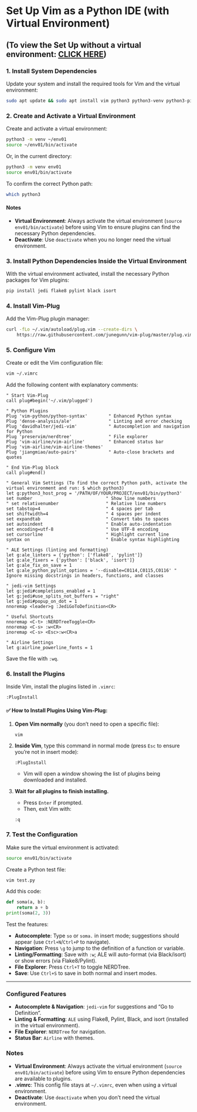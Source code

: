 # Set Up Vim as a Python IDE (with Virtual Environment)
## (To view the Set Up without a virtual environment: [CLICK HERE](https://github.com/hipolitorodrigues/vim_as_python_ide-easy_mode/blob/master/README-no_virt_env.md))

### 1. **Install System Dependencies**

Update your system and install the required tools for Vim and the virtual environment:

```bash
sudo apt update && sudo apt install vim python3 python3-venv python3-pip git curl build-essential -y
```

### 2. **Create and Activate a Virtual Environment**

Create and activate a virtual environment:

```bash
python3 -m venv ~/env01
source ~/env01/bin/activate
```

Or, in the current directory:

```bash
python3 -m venv env01
source env01/bin/activate
```

To confirm the correct Python path:

```bash
which python3
```

#### Notes

* **Virtual Environment**: Always activate the virtual environment (`source env01/bin/activate`) before using Vim to ensure plugins can find the necessary Python dependencies.
* **Deactivate**: Use `deactivate` when you no longer need the virtual environment.

### 3. **Install Python Dependencies Inside the Virtual Environment**

With the virtual environment activated, install the necessary Python packages for Vim plugins:

```bash
pip install jedi flake8 pylint black isort
```

### 4. **Install Vim-Plug**

Add the Vim-Plug plugin manager:

```bash
curl -fLo ~/.vim/autoload/plug.vim --create-dirs \
    https://raw.githubusercontent.com/junegunn/vim-plug/master/plug.vim
```

### 5. **Configure Vim**

Create or edit the Vim configuration file:

```bash
vim ~/.vimrc
```

Add the following content with explanatory comments:

```vim
" Start Vim-Plug
call plug#begin('~/.vim/plugged')

" Python Plugins
Plug 'vim-python/python-syntax'        " Enhanced Python syntax
Plug 'dense-analysis/ale'              " Linting and error checking
Plug 'davidhalter/jedi-vim'            " Autocompletion and navigation for Python
Plug 'preservim/nerdtree'              " File explorer
Plug 'vim-airline/vim-airline'         " Enhanced status bar
Plug 'vim-airline/vim-airline-themes'
Plug 'jiangmiao/auto-pairs'            " Auto-close brackets and quotes

" End Vim-Plug block
call plug#end()

" General Vim Settings (To find the correct Python path, activate the virtual environment and run: $ which python3)
let g:python3_host_prog = '/PATH/OF/YOUR/PROJECT/env01/bin/python3'
set number                            " Show line numbers
" set relativenumber                  " Relative line numbers
set tabstop=4                         " 4 spaces per tab
set shiftwidth=4                      " 4 spaces per indent
set expandtab                         " Convert tabs to spaces
set autoindent                        " Enable auto-indentation
set encoding=utf-8                    " Use UTF-8 encoding
set cursorline                        " Highlight current line
syntax on                             " Enable syntax highlighting

" ALE Settings (linting and formatting)
let g:ale_linters = {'python': ['flake8', 'pylint']}
let g:ale_fixers = {'python': ['black', 'isort']}
let g:ale_fix_on_save = 1
let g:ale_python_pylint_options = '--disable=C0114,C0115,C0116' " Ignore missing docstrings in headers, functions, and classes

" jedi-vim Settings
let g:jedi#completions_enabled = 1
let g:jedi#use_splits_not_buffers = "right"
let g:jedi#popup_on_dot = 1
nnoremap <leader>g :JediGoToDefinition<CR>

" Useful Shortcuts
nnoremap <C-t> :NERDTreeToggle<CR>
nnoremap <C-s> :w<CR>
inoremap <C-s> <Esc>:w<CR>a

" Airline Settings
let g:airline_powerline_fonts = 1
```

Save the file with `:wq`.

### 6. **Install the Plugins**

Inside Vim, install the plugins listed in `.vimrc`:

```vim
:PlugInstall
```

#### ✅ How to Install Plugins Using Vim-Plug:

1. **Open Vim normally** (you don’t need to open a specific file):

   ```bash
   vim
   ```
2. **Inside Vim**, type this command in normal mode (press `Esc` to ensure you’re not in insert mode):

   ```vim
   :PlugInstall
   ```

   * Vim will open a window showing the list of plugins being downloaded and installed.
3. **Wait for all plugins to finish installing.**

   * Press `Enter` if prompted.
   * Then, exit Vim with:

   ```vim
   :q
   ```

### 7. **Test the Configuration**

Make sure the virtual environment is activated:

```bash
source env01/bin/activate
```

Create a Python test file:

```bash
vim test.py
```

Add this code:

```python
def soma(a, b):
    return a + b
print(soma(2, 3))
```

Test the features:

* **Autocomplete**: Type `so` or `soma.` in insert mode; suggestions should appear (use `Ctrl+N`/`Ctrl+P` to navigate).
* **Navigation**: Press `\g` to jump to the definition of a function or variable.
* **Linting/Formatting**: Save with `:w`; ALE will auto-format (via Black/isort) or show errors (via Flake8/Pylint).
* **File Explorer**: Press `Ctrl+T` to toggle NERDTree.
* **Save**: Use `Ctrl+S` to save in both normal and insert modes.

---

### Configured Features

* **Autocomplete & Navigation**: `jedi-vim` for suggestions and “Go to Definition”.
* **Linting & Formatting**: `ALE` using Flake8, Pylint, Black, and isort (installed in the virtual environment).
* **File Explorer**: `NERDTree` for navigation.
* **Status Bar**: `Airline` with themes.

### Notes

* **Virtual Environment**: Always activate the virtual environment (`source env01/bin/activate`) before using Vim to ensure Python dependencies are available to plugins.
* **.vimrc**: This config file stays at `~/.vimrc`, even when using a virtual environment.
* **Deactivate**: Use `deactivate` when you don’t need the virtual environment.

